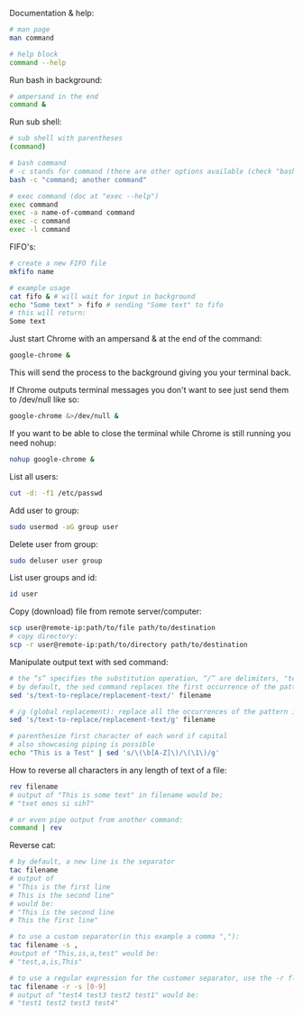 Documentation & help:
```bash
# man page
man command

# help block
command --help
```

Run bash in background:
```bash
# ampersand in the end
command &
```

Run sub shell:
```bash
# sub shell with parentheses
(command)

# bash command
# -c stands for command (there are other options available (check "bash --help" & "bash -c help"))
bash -c "command; another command"

# exec command (doc at "exec --help")
exec command
exec -a name-of-command command
exec -c command
exec -l command
```

FIFO's:
```bash
# create a new FIFO file
mkfifo name

# example usage
cat fifo & # will wait for input in background
echo "Some text" > fifo # sending "Some text" to fifo
# this will return:
Some text
```

Just start Chrome with an ampersand & at the end of the command:
```bash
google-chrome &
```

This will send the process to the background giving you your terminal back.

If Chrome outputs terminal messages you don't want to see just send them to /dev/null like so:
```bash
google-chrome &>/dev/null &
```

If you want to be able to close the terminal while Chrome is still running you need nohup:
```bash
nohup google-chrome &
```

List all users:
```bash
cut -d: -f1 /etc/passwd
```

Add user to group:
```bash
sudo usermod -aG group user
```

Delete user from group:
```bash
sudo deluser user group
```

List user groups and id:
```bash
id user
```

Copy (download) file from remote server/computer:
```bash
scp user@remote-ip:path/to/file path/to/destination
# copy directory:
scp -r user@remote-ip:path/to/directory path/to/destination
```

Manipulate output text with sed command:
```bash
# the “s” specifies the substitution operation, “/” are delimiters, "text-to-replace" is the search pattern, & "replacement-text" is the replacement string
# by default, the sed command replaces the first occurrence of the pattern in each line 
sed 's/text-to-replace/replacement-text/' filename

# /g (global replacement): replace all the occurrences of the pattern in a line
sed 's/text-to-replace/replacement-text/g' filename

# parenthesize first character of each word if capital
# also showcasing piping is possible
echo "This is a Test" | sed 's/\(\b[A-Z]\)/\(\1\)/g'
```

How to reverse all characters in any length of text of a file:
```bash
rev filename
# output of "This is some text" in filename would be;
# "txet emos si sihT"

# or even pipe output from another command:
command | rev
```

Reverse cat:
```bash
# by default, a new line is the separator
tac filename
# output of
# "This is the first line
# This is the second line"
# would be:
# "This is the second line
# This the first line"

# to use a custom separator(in this example a comma ","):
tac filename -s ,
#output of "This,is,a,test" would be:
# "test,a,is,This"

# to use a regular expression for the customer separator, use the -r flag:
tac filename -r -s [0-9]
# output of "test4 test3 test2 test1" would be:
# "test1 test2 test3 test4"
```
